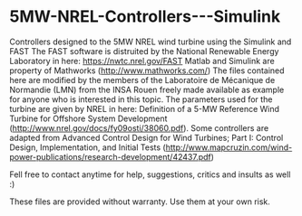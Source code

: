 # 5MW-NREL-Controllers---Simulink
Controllers designed to the 5MW NREL wind turbine using the Simulink and FAST
The FAST software is distruited by the National Renewable Energy Laboratory in here: https://nwtc.nrel.gov/FAST
Matlab and Simulink are property of Mathworks (http://www.mathworks.com/)
The files contained here are modified by the members of the Laboratoire de Mécanique de Normandie (LMN) from the INSA Rouen freely made available as example for anyone who is interested in this topic.
The parameters used for the turbine are given by NREL in here: Definition of a 5-MW Reference Wind Turbine for Offshore System Development (http://www.nrel.gov/docs/fy09osti/38060.pdf).
Some controllers are adapted from Advanced Control Design for Wind Turbines; Part I: Control Design, Implementation, and Initial Tests  (http://www.mapcruzin.com/wind-power-publications/research-development/42437.pdf)


Fell free to contact anytime for help, suggestions, critics and insults as well :)

These files are provided without warranty. Use them at your own risk.
